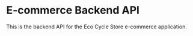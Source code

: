 # E-commerce Backend API

This is the backend API for the Eco Cycle Store e-commerce application.



